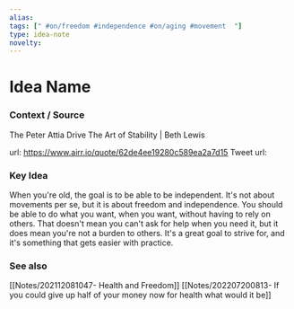 ```yaml
---
alias: 
tags: [" #on/freedom #independence #on/aging #movement  "]
type: idea-note
novelty: 
---
```

# Idea Name

### Context / Source
The Peter Attia Drive
The Art of Stability | Beth Lewis

url: https://www.airr.io/quote/62de4ee19280c589ea2a7d15
Tweet url: 

### Key Idea

When you're old, the goal is to be able to be independent. It's not about movements per se, but it is about freedom and independence. You should be able to do what you want, when you want, without having to rely on others. That doesn't mean you can't ask for help when you need it, but it does mean you're not a burden to others. It's a great goal to strive for, and it's something that gets easier with practice.


### See also
[[Notes/202112081047- Health and Freedom]]
[[Notes/202207200813- If you could give up half of your money now for health what would it be]]
